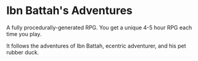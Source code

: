 # Ibn Battah's Adventures

A fully procedurally-generated RPG. You get a unique 4-5 hour RPG each time you play.

It follows the adventures of Ibn Battah, ecentric adventurer, and his pet rubber duck. 
